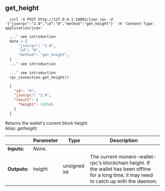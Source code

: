 ## **get_height**

```shell
  curl -X POST http://127.0.0.1:18082/json_rpc -d '{"jsonrpc":"2.0","id":"0","method":"get_height"}' -H 'Content-Type: application/json'
```
```python
  ...^ see introduction
  data = {
      "jsonrpc": "2.0",
      "id": "0",
      "method": "get_height",
  }
  ...^ see introduction
```
```py
  ...^ see introduction
  rpc_connection.get_height()
```
```json
  {
    "id": "0",
    "jsonrpc": "2.0",
    "result": {
      "height": 145545
    }
  }
```
Returns the wallet's current block height.  
Alias: *getheight*.  

|             | Parameter | Type         | Description
| ---         | ---       | ---          | ---
|**Inputs:**  | *None*.   |              |
|**Outputs:** | height    | unsigned int | The current monero-wallet-rpc's blockchain height. If the wallet has been offline for a long time, it may need to catch up with the daemon.
